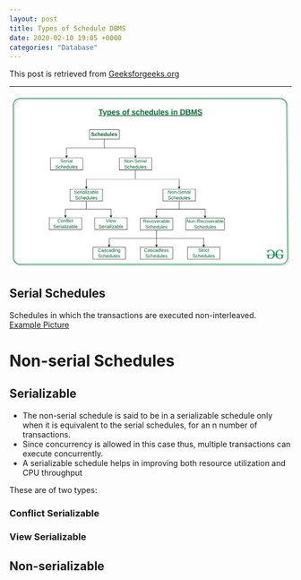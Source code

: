 ```yaml
---
layout: post
title: Types of Schedule DBMS
date: 2020-02-10 19:05 +0000
categories: "Database"
---
```

This post is retrieved from [Geeksforgeeks.org](https://www.geeksforgeeks.org/types-of-schedules-in-dbms/)
<hr>

![](/assets/img/2020-02-10-20-07-00.png)
## Serial Schedules
Schedules in which the transactions are executed non-interleaved.  
[Example Picture](/assets/img/2020-02-10-21-21-04.png)
# Non-serial Schedules
## Serializable
* The non-serial schedule is said to be in a serializable schedule only when it is equivalent to the serial schedules, for an n number of transactions. 
* Since concurrency is allowed in this case thus, multiple transactions can execute concurrently. 
* A serializable schedule helps in improving both resource utilization and CPU throughput
  
These are of two types:
### Conflict Serializable
### View Serializable
## Non-serializable
